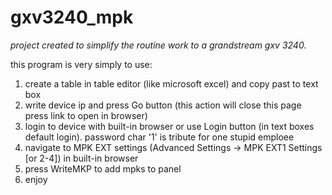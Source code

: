 # gxv3240_mpk
*project created to simplify the routine work to a grandstream gxv 3240.*

this program is very simply to use:
1. create a table in table editor (like microsoft excel) and copy past to text box
2. write device ip and press Go button (this action will close this page press link to open in browser)
3. login to device with built-in browser or use Login button (in text boxes default login). password char '1' is tribute for one stupid emploee
4. navigate to MPK EXT settings (Advanced Settings → MPK EXT1 Settings [or 2-4]) in built-in browser
5. press WriteMKP to add mpks to panel
6. enjoy
